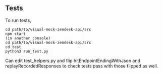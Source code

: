 

## Tests

To run tests,

```
cd path/to/visual-mock-zendesk-api/src
npm start
(in another console)
cd path/to/visual-mock-zendesk-api/src
cd test
python3 run_test.py

```

Can edit test_helpers.py and flip hitEndpointEndingWithJson and replayRecordedResponses to check tests pass with those flipped as well.